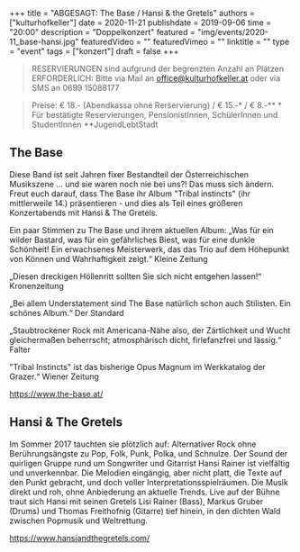 +++
title = "ABGESAGT: The Base / Hansi & the Gretels"
authors = ["kulturhofkeller"]
date = 2020-11-21
publishdate = 2019-09-06
time = "20:00"
description = "Doppelkonzert"
featured = "img/events/2020-11_base-hansi.jpg"
featuredVideo = ""
featuredVimeo = ""
linktitle = ""
type = "event"
tags = ["konzert"]
draft = false
+++

> RESERVIERUNGEN sind aufgrund der begrenzten Anzahl an Plätzen ERFORDERLICH: Bitte via Mail an office@kulturhofkeller.at oder via SMS an 0699 15088177

> Preise: € 18.- (Abendkassa ohne Rerservierung) / € 15.-\* / € 8.-\*\*
> \* Für bestätigte Reservierungen, PensionistInnen, SchülerInnen und StudentInnen 
> \*\*JugendLebtStadt

## The Base
Diese Band ist seit Jahren fixer Bestandteil der Österreichischen Musikszene ... und sie waren noch nie bei uns?! Das muss sich ändern. Freut euch darauf, dass The Base ihr Album "Tribal instincts" (ihr mittlerweile 14.) präsentieren - und dies als Teil eines größeren Konzertabends mit Hansi & The Gretels. 

Ein paar Stimmen zu The Base und ihrem aktuellen Album:
„Was für ein wilder Bastard, was für ein gefährliches Biest, was für eine dunkle Schönheit! Ein erwachsenes Meisterwerk, das das Trio auf dem Höhepunkt von Können und Wahrhaftigkeit zeigt.“ Kleine Zeitung

„Diesen dreckigen Höllenritt sollten Sie sich nicht entgehen lassen!“ Kronenzeitung

„Bei allem Understatement sind The Base natürlich schon auch Stilisten. Ein schönes Album.“ Der Standard

„Staubtrockener Rock mit Americana-Nähe also, der Zärtlichkeit und Wucht gleichermaßen beherrscht; atmosphärisch dicht, firlefanzfrei und lässig.“ Falter

"Tribal Instincts" ist das bisherige Opus Magnum im Werkkatalog der Grazer.“ Wiener Zeitung

https://www.the-base.at/


## Hansi & The Gretels
Im Sommer 2017 tauchten sie plötzlich auf: 
Alternativer Rock ohne Berührungsängste zu Pop, Folk, Punk, Polka, und Schnulze. Der Sound der quirligen Gruppe rund um Songwriter und Gitarrist Hansi Rainer ist vielfältig und unverkennbar. Die Melodien eingängig, aber nicht platt, die Texte auf den Punkt gebracht, und doch voller Interpretationsspielräumen. 
Die Musik direkt und roh, ohne Anbiederung an aktuelle Trends. 
Live auf der Bühne traut sich Hansi mit seinen Gretels Lisi Rainer (Bass), Markus Gruber (Drums) und Thomas Freithofnig (Gitarre) tief hinein, in den dichten Wald zwischen Popmusik und Weltrettung.

https://www.hansiandthegretels.com/